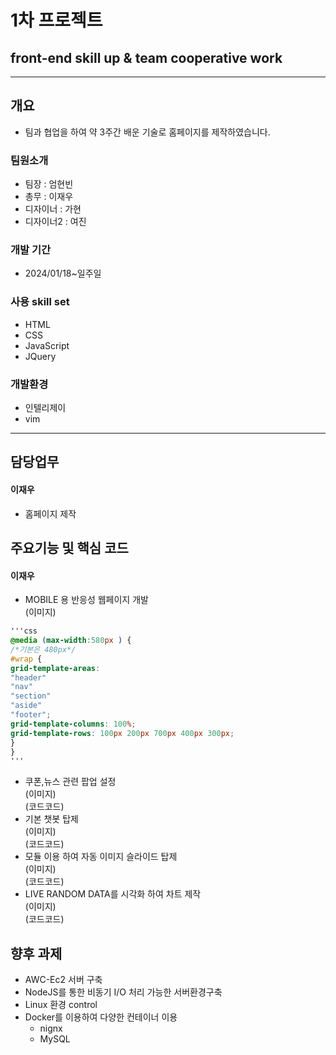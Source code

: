 # 1차 프로젝트 
## front-end skill up & team cooperative work
***
## 개요   
* 팀과 협업을 하여 약 3주간 배운 기술로 홈페이지를 제작하였습니다.
### 팀원소개
* 팀장 : 엄현빈  
* 총무 : 이재우   
* 디자이너 : 가현  
* 디자이너2 : 여진
### 개발 기간
* 2024/01/18~일주일
### 사용 skill set
* HTML
* CSS
* JavaScript
* JQuery
### 개발환경
* 인텔리제이
* vim
***
## 담당업무
#### 이재우 
* 홈페이지 제작

## 주요기능 및 핵심 코드
#### 이재우
* MOBILE 용 반응성 웹페이지 개발  
  (이미지)   

```css
'''css
@media (max-width:580px ) {
/*기본은 480px*/
#wrap {
grid-template-areas:
"header"
"nav"
"section"
"aside"
"footer";
grid-template-columns: 100%;
grid-template-rows: 100px 200px 700px 400px 300px;
}
}
'''
```

* 쿠폰,뉴스 관련 팝업 설정  
  (이미지)   
  (코드코드)
* 기본 챗봇 탑제  
  (이미지)   
  (코드코드)
* 모듈 이용 하여 자동 이미지 슬라이드 탑제  
  (이미지)   
  (코드코드)
* LIVE RANDOM DATA를 시각화 하여 차트 제작  
  (이미지)   
  (코드코드)

## 향후 과제 
* AWC-Ec2 서버 구축
* NodeJS를 통한 비동기 I/O 처리 가능한 서버환경구축
* Linux 환경 control
* Docker를 이용하여 다양한 컨테이너 이용
  * nignx
  * MySQL


